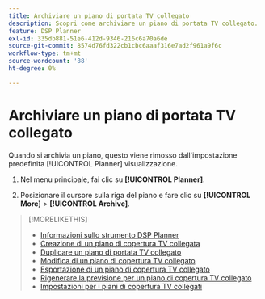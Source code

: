 ```yaml
---
title: Archiviare un piano di portata TV collegato
description: Scopri come archiviare un piano di portata TV collegato.
feature: DSP Planner
exl-id: 335db881-51e6-412d-9346-216c6a70a6de
source-git-commit: 8574d76fd322cb1cbc6aaaf316e7ad2f961a9f6c
workflow-type: tm+mt
source-wordcount: '88'
ht-degree: 0%

---
```


# Archiviare un piano di portata TV collegato

Quando si archivia un piano, questo viene rimosso dall&#39;impostazione predefinita [!UICONTROL Planner] visualizzazione.<!-- You can still view it by including the [!UICONTROL Status] "[!UICONTROL Archived]" in the view filter. -->

1. Nel menu principale, fai clic su **[!UICONTROL Planner]**.

1. Posizionare il cursore sulla riga del piano e fare clic su **[!UICONTROL More]** > **[!UICONTROL Archive]**.

>[!MORELIKETHIS]
>
>* [Informazioni sullo strumento DSP Planner](planner-about.md)
>* [Creazione di un piano di copertura TV collegata](planner-create.md)
>* [Duplicare un piano di portata TV collegato](planner-duplicate.md)
>* [Modifica di un piano di copertura TV collegato](planner-edit.md)
>* [Esportazione di un piano di copertura TV collegato](planner-export.md)
>* [Rigenerare la previsione per un piano di copertura TV collegato](planner-forecast.md)
>* [Impostazioni per i piani di copertura TV collegati](planner-settings.md)
